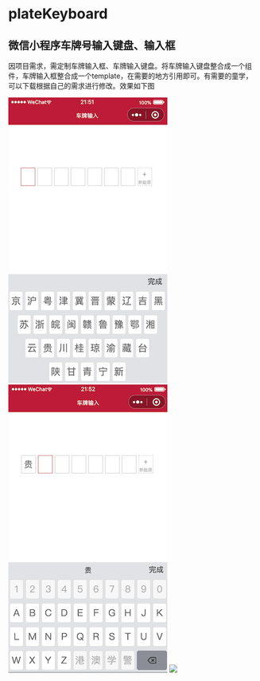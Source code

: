 # plateKeyboard
## 微信小程序车牌号输入键盘、输入框

因项目需求，需定制车牌输入框、车牌输入键盘。将车牌输入键盘整合成一个组件，车牌输入框整合成一个template，在需要的地方引用即可。有需要的童学，可以下载根据自己的需求进行修改。效果如下图

![](plateKeyboard1.png) ![](plateKeyboard2.png) ![](plateKeyboard3.png)

